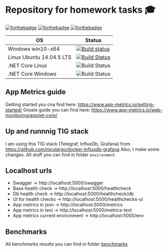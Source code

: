 # Repository for homework tasks :mortar_board:

[![forthebadge](https://forthebadge.com/images/badges/made-with-c-sharp.svg)](https://forthebadge.com)
[![forthebadge](https://forthebadge.com/images/badges/makes-people-smile.svg)](https://forthebadge.com)
[![forthebadge](https://forthebadge.com/images/badges/built-by-developers.svg)](https://forthebadge.com)

| OS                        | Status                                                                                                                                                 |
| ------------------------- | ------------------------------------------------------------------------------------------------------------------------------------------------------ |
| Windows win10-x64         | [![Build status](https://ci.appveyor.com/api/projects/status/q35imesu50g2flpg?svg=true)](https://ci.appveyor.com/project/Greenwood/metrics-dotnet-samples) |
| Linux Ubuntu 14.04.5 LTS  | [![Build Status](https://api.travis-ci.org/DarkSideMoon/homework-dotnet-tasks.svg?branch=master)](https://travis-ci.com/DarkSideMoon/homework-dotnet-tasks) |
| .NET Core Linux           | ![Build Status](https://github.com/DarkSideMoon/metrics-dotnet-samples/actions/workflows/dotnet-core-linux.yml/badge.svg) |
| .NET Core Windows         | ![Build Status](https://github.com/DarkSideMoon/metrics-dotnet-samples/actions/workflows/dotnet-core-windows.yml/badge.svg) |

## App Metrics guide
Getting started you cna find here: https://www.app-metrics.io/getting-started/
Greate guide you can find here: https://www.app-metrics.io/web-monitoring/aspnet-core/

## Up and runnnig TIG stack
I am using this TIG stack (Telegraf, InfluxDb, Grafana) from https://github.com/nicolargo/docker-influxdb-grafana
Also, I make some changes. 
All stuff you can find in folder `environment`

## Localhost urls 
 - Swagger -> http://localhost:5000/swagger
 - Base health check -> http://localhost:5000/healthcheck
 - Db health check -> http://localhost:5000/healthcheck/db
 - UI for health checks -> http://localhost:5000/healthchecks-ui
 - App metrics in json -> http://localhost:5000/metrics
 - App metrics in text -> http://localhost:5000/metrics-text
 - App metrics current environment -> http://localhost:5000/env

## Benchmarks
All benchmarks results you can find in folder [benchmarks](https://github.com/DarkSideMoon/metrics-dotnet-samples/tree/master/benchmarks)